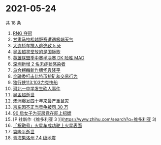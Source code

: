 # 2021-05-24

共 18 条

<!-- BEGIN -->
<!-- 最后更新时间 Mon May 24 2021 20:10:34 GMT+0800 (China Standard Time) -->

1. [RNG 夺冠](https://www.zhihu.com/search?q=rng)
2. [甘肃马拉松越野赛遭遇极端天气](https://www.zhihu.com/search?q=甘肃马拉松)
3. [大连轿车撞人逃逸致 5 死](https://www.zhihu.com/search?q=大连车祸)
4. [吴孟超灵堂放的是国际歌](https://www.zhihu.com/search?q=吴孟超)
5. [英雄联盟季中赛半决赛 DK 险胜 MAD](https://www.zhihu.com/search?q=英雄联盟)
6. [深圳新增 2 名无症状感染者](https://www.zhihu.com/search?q=深圳疫情)
7. [乌合麒麟新作缅怀袁隆平](https://www.zhihu.com/search?q=乌合麒麟新作)
8. [金融委打击比特币挖矿和交易行为](https://www.zhihu.com/search?q=金融委打击比特币)
9. [独行侠113:103力克快船](https://www.zhihu.com/search?q=独行侠)
10. [河北一中学发生砍人事件](https://www.zhihu.com/search?q=河北中学砍人)
11. [吴孟超逝世](https://www.zhihu.com/search?q=吴孟超)
12. [澳洲爆发四十年来最严重鼠灾](https://www.zhihu.com/search?q=澳大利亚鼠灾)
13. [京东因不正当竞争被罚 30 万](https://www.zhihu.com/search?q=京东罚款)
14. [90 后女子为买房竟在网上招嫖](https://www.zhihu.com/search?q=杭州买房)
15. [P 社新作《维多利亚 3 》](https://www.zhihu.com/search?q=维多利亚 3)
16. [「祝融号」火星车成功驶上火星表面](https://www.zhihu.com/search?q=祝融号)
17. [袁隆平逝世](https://www.zhihu.com/search?q=袁隆平)
18. [青海果洛州 7.4 级地震](https://www.zhihu.com/search?q=青海地震)

<!-- END -->

